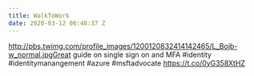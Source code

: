 ```yaml
---
title: WalkToWork
date: 2020-03-12 06:48:37 Z
---
```


 http://pbs.twimg.com/profile_images/1200120832414142465/L_Bojb-w_normal.jpgGreat guide on single sign on and MFA #identity #identitymanangement #azure #msftadvocate https://t.co/0yG358XtHZ
